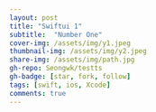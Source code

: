 ```yaml
---
layout: post
title: "Swiftui 1" 
subtitle:  "Number One"
cover-img: /assets/img/y1.jpeg
thumbnail-img: /assets/img/y2.jpeg
share-img: /assets/img/path.jpg
gh-repo: Seongwk/testts
gh-badge: [star, fork, follow]
tags: [swift, ios, Xcode]
comments: true
---
```

